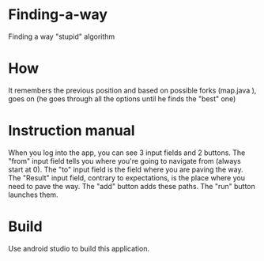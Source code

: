 # Finding-a-way
Finding a way "stupid" algorithm
# How
It remembers the previous position and based on possible forks (map.java ), goes on (he goes through all the options until he finds the "best" one)
# Instruction manual
When you log into the app, you can see 3 input fields and 2 buttons. The "from" input field tells you where you're going to navigate from (always start at 0). The "to" input field is the field where you are paving the way. The "Result" input field, contrary to expectations, is the place where you need to pave the way. The "add" button adds these paths. The "run" button launches them.
# Build
Use android studio to build this application.
